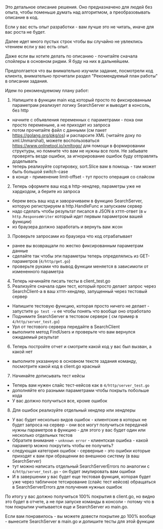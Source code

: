 Это детальное описание решения. Оно предназначено для людей без опыта, чтобы поменьше думать над алгоритмом, а преобразовывать описание в код.

Если у вас есть опыт разработки - вам лучше это не читать, иначе для вас роста не будет.

Далее идет много пустых строк чтобы вы случайно не увлеклись чтением если у вас есть опыт.

Даже если вы хотите делать по описанию - почитайте сначала спойлеры в основном ридми. Я буду на них в дальнейшем.










Предполгается что вы внимательно изучили задание, посмотрели код клиента, внимательно прочитали раздел "Рекомендуемый план работы" в описании задания.



























Идем по рекомендуемому плану работ:

1. Напишите в функции main код который просто по фиксированным параметрам реализует логику SearchServer и выводит в консоль, без http

* начните с объявления переменных с параметрами - пока они просто переменыне, а не приходят из запроса
* потом прочитайте файл с данными (см пакет https://golang.org/pkg/os) и распарсите XML (читайте доку по xml.Unmarshal), можете воспользоваться https://www.onlinetool.io/xmltogo/ для помощи в формировании структуры, но помните что вам не нужны все поля. Не забывате проверять везде ошибки, за игнорирование ошибок буду отправлять доделывать
* теперь реализуйте сортировку, sort.Slice вам в помощь - там может быть большой switch-case 
* в конце - применение limit-offset - тут просто операция со слайсом

2. Теперь оформите ваш код в http-хендлер, параметры уже не хардкодом, а берите из запроса

* берем весь ваш код и заворачиваем в функцию SearchServer, которую регистрируем в http.HandleFunc и запускаем сервер
* надо сделать чтобы результат писался в JSON в хттп-ответ (в `w http.ResponseWriter` который идет первым параметром вашей функции) 
* из браузера должно заработать и вернуть вам жсон

3. Проверьте запросами из браузера что код отрабатывает

* ранее вы возвращали по жестко фиксированным параметрам данные
* сделайте так чтобы эти параметры теперь определялись из GET-параметров (`4/http/get.go`)
* проверьте руками что вывод функции меняется в зависимоти от измененного параметра

4. Теперь начинайте писать тесты в client_test.go
5. Реализуйте сначала один тест, который просто делает запрос через SearchClient-а в ваш хттп-хендлер, запущенный через тестовый сервер 

* Напишите тестовую функцию, которая просто ничего не делает - запустите `go test -v` ее чтобы понять что вообще оно отработало
* Поднимите SearchServer в тестовом сервере ( см пример в `4/http/server_test.go`)
* Урл от тестового сервера передайте в SearchClient
* выполните метод FindUsers и проверьте что вам вернулся ожидаемый результат

6. Теперь постройте отчет и смотрите какой код у вас был вызван, а какой нет

* выполните указанную в основном тексте задания команду, посмотрите какой код в client.go красный

7. Начинайте дописывать тест кейсы

* Теперь вам нужен слайс тест-кейсов как в `4/http/server_test.go`
* дополняйте его разными параметрами чтобы покрыть побольше кода
* У вас должно получиться все, кроме ошибок

8. Для ошибок реализуйте отдельный хендлер или хендлеры

* У вас будет несколько видов ошибок - клиентские в которых не будет запроса на сервер - они все могут получиться передачей нужны параметров в функцию - для этого у вас будет один или несколько отдельных тестов
* Обратите внимание - `unknown error` - клиентская ошибка - какой параметр можно покрутить чтобы ее получить?
* следующая категория ошибок - серверные - это ошибки которые приходят к вам при обращении во внешнюю систему (в ваш SearchServer)
* тут можно написать отдельный SearchServerErrors по аналогии с `4/http/server_test.go` - он будет эмулировать вам ошибки
* И в завершении у вас будет еще тестовая функция, которая будет уже через табличное тетсирование (слайс тест кейсов) обращаться в SearchServerErrors для получения нужных ошибок

По итогу у вас должно получиться 100% покрытия в client.go, но видно это будет в отчете, а не при запуске команды в консоли - потому что в том покрытии учитывается еще и SearchServer из main.go.

Если вам  понравилось - вы можете довести покрытие до 100% вообще - вынесите SearchServer в main.go и допишите тесты для этой функции






